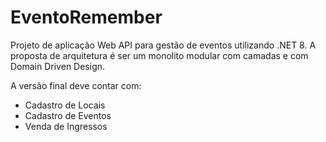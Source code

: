 # EventoRemember

Projeto de aplicação Web API para gestão de eventos utilizando .NET 8. A proposta de arquitetura é ser um monolito modular com camadas e com Domain Driven Design.

A versão final deve contar com:
- Cadastro de Locais
- Cadastro de Eventos
- Venda de Ingressos
